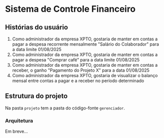 # Sistema de Controle Financeiro

## Histórias do usuário

1. Como administrador da empresa XPTO, gostaria de manter em contas a pagar a despesa recorrente mensalmente "Salário do Colaborador" para a data limite 01/08/2025
2. Como administrador da empresa XPTO, gostaria de manter em contas a pagar a despesa "Comprar café" para a data limite 01/08/2025
3. Como administrador da empresa XPTO, gostaria de manter em contas a receber, o ganho "Pagamento do Projeto X" para a data 01/08/2025
4. Como administrador da empresa XPTO, gostaria de visualizar o balanço mensal entre contas a pagar e a receber no período determinado

## Estrutura do projeto

Na pasta `projeto` tem a pasta do código-fonte `gerenciador`.

### Arquitetura

Em breve...

